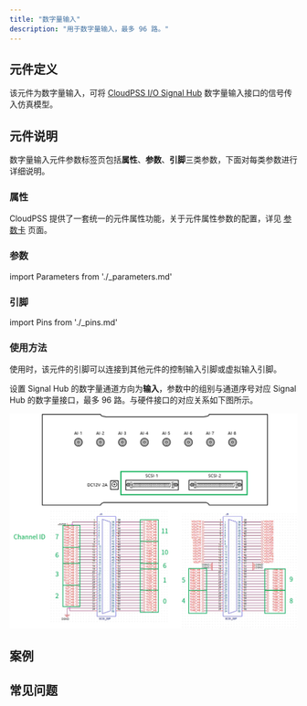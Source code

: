 ```yaml
---
title: "数字量输入"
description: "用于数字量输入，最多 96 路。"
---
```


## 元件定义

该元件为数字量输入，可将 [CloudPSS I/O Signal Hub](../../../../../hardware/10-desktop-type/20-cloudpss-io-signal-hub/index.md) 数字量输入接口的信号传入仿真模型。

## 元件说明

数字量输入元件参数标签页包括**属性**、**参数**、**引脚**三类参数，下面对每类参数进行详细说明。

### 属性

CloudPSS 提供了一套统一的元件属性功能，关于元件属性参数的配置，详见 [参数卡](docs/documents/software/10-xstudio/20-simstudio/40-workbench/20-function-zone/30-design-tab/30-param-panel/index.md) 页面。

### 参数

import Parameters from './_parameters.md'

<Parameters/>

### 引脚

import Pins from './_pins.md'

<Pins/>

### 使用方法

使用时，该元件的引脚可以连接到其他元件的控制输入引脚或虚拟输入引脚。

设置 Signal Hub 的数字量通道方向为**输入**，参数中的组别与通道序号对应 Signal Hub 的数字量接口，最多 96 路。与硬件接口的对应关系如下图所示。

![数字量输入元件与硬件接口的对应关系](./digital-interface.png "数字量输入元件与硬件接口的对应关系")  

## 案例

## 常见问题

